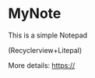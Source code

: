 # MyNote
This is a simple Notepad

(Recyclerview+Litepal)

More details: [https://](https://blog.csdn.net/Joker_LCL/article/details/107211746)